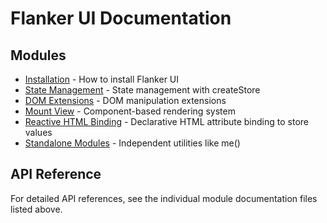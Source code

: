 # Flanker UI Documentation

## Modules

- [Installation](installation.md) - How to install Flanker UI
- [State Management](state-management.md) - State management with createStore
- [DOM Extensions](dom-extensions.md) - DOM manipulation extensions
- [Mount View](mount-view.md) - Component-based rendering system
- [Reactive HTML Binding](reactive.md) - Declarative HTML attribute binding to store values
- [Standalone Modules](standalone-modules.md) - Independent utilities like me()

## API Reference

For detailed API references, see the individual module documentation files listed above.